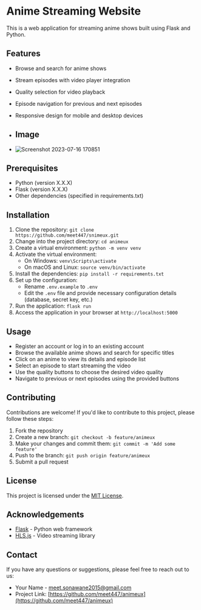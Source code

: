 ﻿# Anime Streaming Website

This is a web application for streaming anime shows built using Flask and Python.

## Features

- Browse and search for anime shows
- Stream episodes with video player integration
- Quality selection for video playback
- Episode navigation for previous and next episodes
- Responsive design for mobile and desktop devices

- ## Image
- ![Screenshot 2023-07-16 170851](https://github.com/meet447/animeux/assets/51074036/a2fd9676-79e0-49fc-a90a-449dede85df3)



## Prerequisites

- Python (version X.X.X)
- Flask (version X.X.X)
- Other dependencies (specified in requirements.txt)

## Installation

1. Clone the repository: `git clone https://github.com/meet447/snimeux.git`
2. Change into the project directory: `cd animeux`
3. Create a virtual environment: `python -m venv venv`
4. Activate the virtual environment:
   - On Windows: `venv\Scripts\activate`
   - On macOS and Linux: `source venv/bin/activate`
5. Install the dependencies: `pip install -r requirements.txt`
6. Set up the configuration:
   - Rename `.env.example` to `.env`
   - Edit the `.env` file and provide necessary configuration details (database, secret key, etc.)
7. Run the application: `flask run`
8. Access the application in your browser at `http://localhost:5000`

## Usage

- Register an account or log in to an existing account
- Browse the available anime shows and search for specific titles
- Click on an anime to view its details and episode list
- Select an episode to start streaming the video
- Use the quality buttons to choose the desired video quality
- Navigate to previous or next episodes using the provided buttons

## Contributing

Contributions are welcome! If you'd like to contribute to this project, please follow these steps:

1. Fork the repository
2. Create a new branch: `git checkout -b feature/animeux`
3. Make your changes and commit them: `git commit -m 'Add some feature'`
4. Push to the branch: `git push origin feature/animeux`
5. Submit a pull request

## License

This project is licensed under the [MIT License](LICENSE).

## Acknowledgements

- [Flask](https://flask.palletsprojects.com/) - Python web framework
- [HLS.js](https://github.com/video-dev/hls.js) - Video streaming library

## Contact

If you have any questions or suggestions, please feel free to reach out to us:

- Your Name - [meet.sonawane2015@gmail.com](mailto:meet.sonawane2015@gmail.com)
- Project Link: [https://github.com/meet447/animeux](https://github.com/meet447/animeux)

